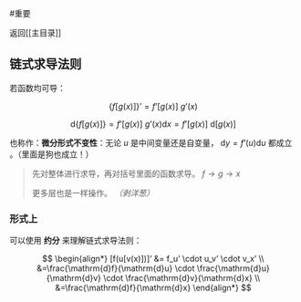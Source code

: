#重要 

返回[[主目录]]

## 链式求导法则

若函数均可导：

$$
\{f[g(x)]\}’ = f’[g(x)] ~ g’(x)
$$

$$
\mathrm{d}\{f[g(x)]\} = f’[g(x)] ~ g’(x)\mathrm{d}x = f’[g(x)] ~ \mathrm{d}[g(x)]
$$

也称作：**微分形式不变性**：无论 $u$ 是中间变量还是自变量， $\mathrm{d}y=f’(u)\mathrm{d}u$ 都成立 。（里面是狗也成立！）

> 先对整体进行求导，再对括号里面的函数求导。 $f \to g \to x$
> 
> 更多层也是一样操作。 *（剥洋葱）* 

### 形式上

可以使用 **约分** 来理解链式求导法则：

$$
\begin{align*}
 [f(u[v(x)])]’ &= f_u’ \cdot u_v’ \cdot v_x’  \\
 &=\frac{\mathrm{d}f}{\mathrm{d}u} \cdot \frac{\mathrm{d}u}{\mathrm{d}v} \cdot \frac{\mathrm{d}v}{\mathrm{d}x} \\
 &=\frac{\mathrm{d}f}{\mathrm{d}x}
\end{align*}
$$
